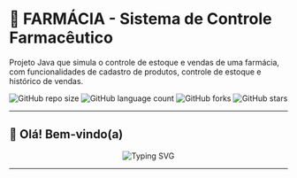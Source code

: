 # 💊 FARMÁCIA - Sistema de Controle Farmacêutico

Projeto Java que simula o controle de estoque e vendas de uma farmácia, com funcionalidades de cadastro de produtos, controle de estoque e histórico de vendas.

![GitHub repo size](https://img.shields.io/github/repo-size/Laaauser/FARMACIA)
![GitHub language count](https://img.shields.io/github/languages/count/Laaauser/FARMACIA)
![GitHub forks](https://img.shields.io/github/forks/Laaauser/FARMACIA?style=social)
![GitHub stars](https://img.shields.io/github/stars/Laaauser/FARMACIA?style=social)

---

## 👋 Olá! Bem-vindo(a)

<p align="center">
  <img src="https://readme-typing-svg.herokuapp.com?font=Fira+Code&size=25&pause=1000&width=500&lines=Bem-vindo+ao+projeto+FARMACIA;Explore+o+código+e+aprenda+Java" alt="Typing SVG" />
</p>

---

